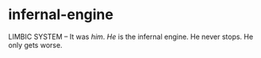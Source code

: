 # infernal-engine
LIMBIC SYSTEM – It was *him*. *He* is the infernal engine. He never stops. He only gets worse.
